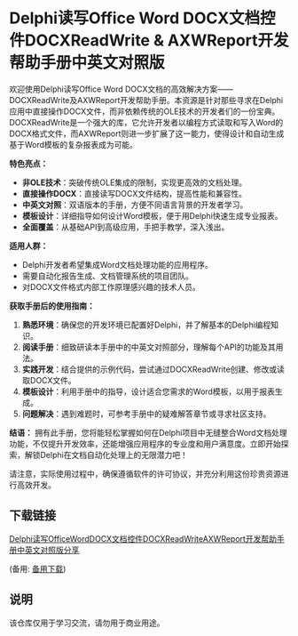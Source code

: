 # Delphi读写Office Word DOCX文档控件DOCXReadWrite & AXWReport开发帮助手册中英文对照版

欢迎使用Delphi读写Office Word DOCX文档的高效解决方案——DOCXReadWrite及AXWReport开发帮助手册。本资源是针对那些寻求在Delphi应用中直接操作DOCX文件，而非依赖传统的OLE技术的开发者们的一份宝典。DOCXReadWrite是一个强大的库，它允许开发者以编程方式读取和写入Word的DOCX格式文件，而AXWReport则进一步扩展了这一能力，使得设计和自动生成基于Word模板的复杂报表成为可能。

**特色亮点：**
- **非OLE技术**：突破传统OLE集成的限制，实现更高效的文档处理。
- **直接操作DOCX**：直接读写DOCX文件结构，提高性能和兼容性。
- **中英文对照**：双语版本的手册，方便不同语言背景的开发者学习。
- **模板设计**：详细指导如何设计Word模板，便于用Delphi快速生成专业报表。
- **全面覆盖**：从基础API到高级应用，手把手教学，深入浅出。

**适用人群：**
- Delphi开发者希望集成Word文档处理功能的应用程序。
- 需要自动化报告生成、文档管理系统的项目团队。
- 对DOCX文件格式内部工作原理感兴趣的技术人员。

**获取手册后的使用指南：**
1. **熟悉环境**：确保您的开发环境已配置好Delphi，并了解基本的Delphi编程知识。
2. **阅读手册**：细致研读本手册中的中英文对照部分，理解每个API的功能及其用法。
3. **实践开发**：结合提供的示例代码，尝试通过DOCXReadWrite创建、修改或读取DOCX文件。
4. **模板设计**：利用手册中的指导，设计适合您需求的Word模板，以用于报表生成。
5. **问题解决**：遇到难题时，可参考手册中的疑难解答章节或寻求社区支持。

**结语：**
拥有此手册，您将能轻松掌握如何在Delphi项目中无缝整合Word文档处理功能，不仅提升开发效率，还能增强应用程序的专业度和用户满意度。立即开始探索，解锁Delphi在文档自动化处理上的无限潜力吧！

请注意，实际使用过程中，确保遵循软件的许可协议，并充分利用这份珍贵资源进行高效开发。

## 下载链接
[Delphi读写OfficeWordDOCX文档控件DOCXReadWriteAXWReport开发帮助手册中英文对照版分享](https://pan.quark.cn/s/bc917f35ce64) 

(备用: [备用下载](https://pan.baidu.com/s/1bw5Vs51sUSkknfZ_CbRlSw?pwd=1234))

## 说明

该仓库仅用于学习交流，请勿用于商业用途。

